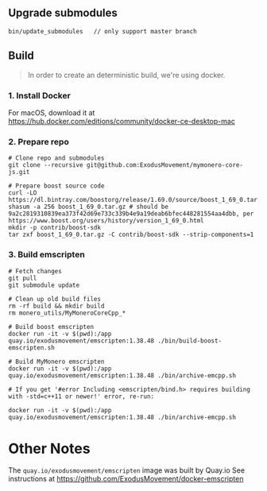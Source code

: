 ## Upgrade submodules

```
bin/update_submodules   // only support master branch
```

## Build

> In order to create an deterministic build, we're using docker.

### 1. Install Docker

For macOS, download it at https://hub.docker.com/editions/community/docker-ce-desktop-mac

### 2. Prepare repo

```shell
# Clone repo and submodules
git clone --recursive git@github.com:ExodusMovement/mymonero-core-js.git

# Prepare boost source code
curl -LO https://dl.bintray.com/boostorg/release/1.69.0/source/boost_1_69_0.tar.gz
shasum -a 256 boost_1_69_0.tar.gz # should be 9a2c2819310839ea373f42d69e733c339b4e9a19deab6bfec448281554aa4dbb, per https://www.boost.org/users/history/version_1_69_0.html
mkdir -p contrib/boost-sdk
tar zxf boost_1_69_0.tar.gz -C contrib/boost-sdk --strip-components=1
```

### 3. Build emscripten

```shell
# Fetch changes
git pull
git submodule update

# Clean up old build files
rm -rf build && mkdir build
rm monero_utils/MyMoneroCoreCpp_*

# Build boost emscripten
docker run -it -v $(pwd):/app quay.io/exodusmovement/emscripten:1.38.48 ./bin/build-boost-emscripten.sh

# Build MyMonero emscripten
docker run -it -v $(pwd):/app quay.io/exodusmovement/emscripten:1.38.48 ./bin/archive-emcpp.sh

# If you get '#error Including <emscripten/bind.h> requires building with -std=c++11 or newer!' error, re-run:

docker run -it -v $(pwd):/app quay.io/exodusmovement/emscripten:1.38.48 ./bin/archive-emcpp.sh
```

# Other Notes

The `quay.io/exodusmovement/emscripten` image was built by Quay.io
See instructions at https://github.com/ExodusMovement/docker-emscripten
